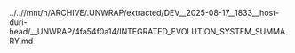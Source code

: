../..//mnt/h/ARCHIVE/.UNWRAP/extracted/DEV__2025-08-17__1833__host-duri-head/__UNWRAP/4fa54f0a14/INTEGRATED_EVOLUTION_SYSTEM_SUMMARY.md